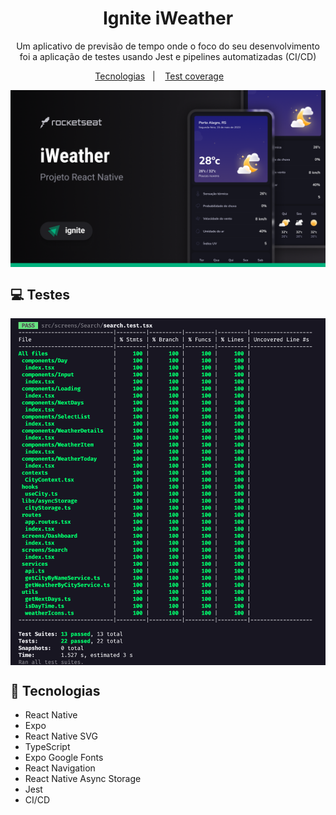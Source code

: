 <h1 align="center"> Ignite iWeather </h1>

<p align="center">
 Um aplicativo de previsão de tempo onde o foco do seu desenvolvimento foi a aplicação de testes usando Jest e pipelines automatizadas (CI/CD) <br/>
</p>

<p align="center">
  <a href="#-tecnologias">Tecnologias</a>&nbsp;&nbsp;&nbsp;|&nbsp;&nbsp;&nbsp;
  <a href="#-testes">Test coverage</a>&nbsp;&nbsp;&nbsp; &nbsp;&nbsp;&nbsp;
</p>

<p align="center">
    <img align="center" src="https://github.com/IgorGMendonca/iweather/blob/master/assets/Capa.png" alt="capa"/>
</p>

## 💻 Testes

<p align="center">
    <img align="center" src="https://github.com/IgorGMendonca/iweather/blob/master/assets/teste%20coverage.png" alt="capa"/>
</p>


## 🚀 Tecnologias

- React Native
- Expo
- React Native SVG
- TypeScript
- Expo Google Fonts
- React Navigation
- React Native Async Storage
- Jest
- CI/CD
